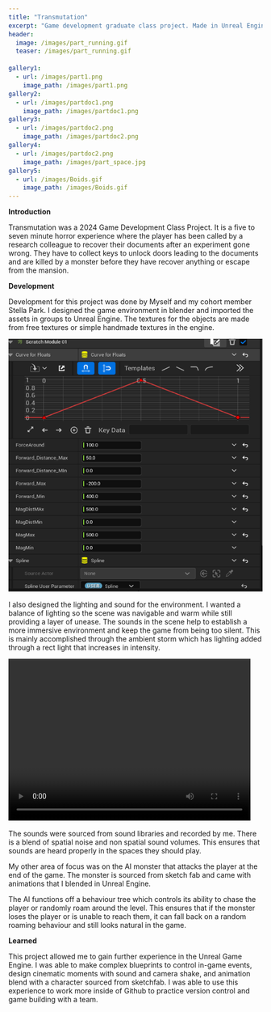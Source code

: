 ```yaml
---
title: "Transmutation"
excerpt: "Game development graduate class project. Made in Unreal Engine, December, 2024"
header:
  image: /images/part_running.gif
  teaser: /images/part_running.gif
  
gallery1:
  - url: /images/part1.png
    image_path: /images/part1.png
gallery2:
  - url: /images/partdoc1.png
    image_path: /images/partdoc1.png
gallery3:
  - url: /images/partdoc2.png
    image_path: /images/partdoc2.png
gallery4:
  - url: /images/partdoc2.png
    image_path: /images/part_space.jpg
gallery5:
  - url: /images/Boids.gif
    image_path: /images/Boids.gif
---
```


**Introduction**

Transmutation was a 2024 Game Development Class Project. It is a five to seven minute horror experience where the player has been called by a research colleague to recover their documents after an experiment gone wrong. They have to collect keys to unlock doors leading to the documents and are killed by a monster before they have recover anything or escape from the mansion.

**Development**

Development for this project was done by Myself and my cohort member Stella Park. I designed the game environment in blender and imported the assets in groups to Unreal Engine. The textures for the objects are made from free textures or simple handmade textures in the engine.

<img src="images/partdoc1.png" alt="A screenshot of Particles in Unreal Engine" width="720" height="500">

I also designed the lighting and sound for the environment. I wanted a balance of lighting so the scene was navigable and warm while still providing a layer of unease. The sounds in the scene help to establish a more immersive environment and keep the game from being too silent. This is mainly accomplished through the ambient storm which has lighting added through a rect light that increases in intensity.

<video width="480" height="320" controls="controls">
  <source src="/images/Transmutation_Sound_Examples.mov" type="video/mov">
</video>

The sounds were sourced from sound libraries and recorded by me. There is a blend of spatial noise and non spatial sound volumes. This ensures that sounds are heard properly in the spaces they should play.

My other area of focus was on the AI monster that attacks the player at the end of the game. The monster is sourced from sketch fab and came with animations that I blended in Unreal Engine.

The AI functions off a behaviour tree which controls its ability to chase the player or randomly roam around the level. This ensures that if the monster loses the player or is unable to reach them, it can fall back on a random roaming behaviour and still looks natural in the game.

 **Learned**

This project allowed me to gain further experience in the Unreal Game Engine. I was able to make complex blueprints to control in-game events, design cinematic moments with sound and camera shake, and animation blend with a character sourced from sketchfab. I was able to use this experience to work more inside of Github to practice version control and game building with a team.
